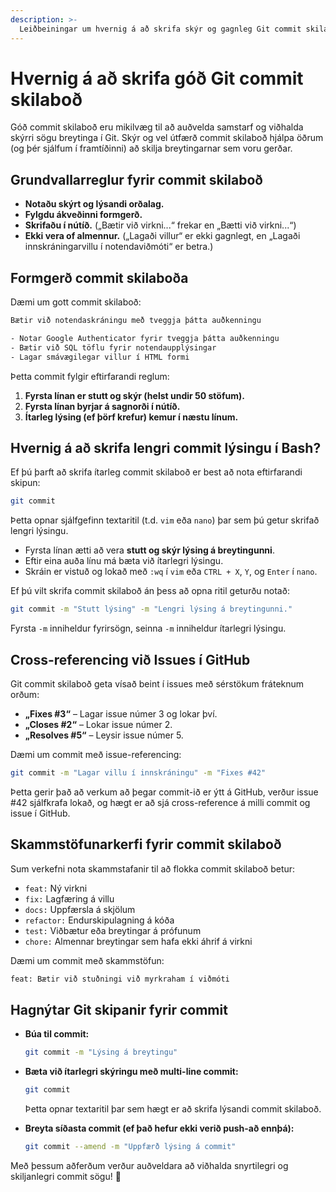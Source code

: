 ```yaml
---
description: >-
  Leiðbeiningar um hvernig á að skrifa skýr og gagnleg Git commit skilaboð.
---
```


# Hvernig á að skrifa góð Git commit skilaboð

Góð commit skilaboð eru mikilvæg til að auðvelda samstarf og viðhalda skýrri sögu breytinga í Git. Skýr og vel útfærð commit skilaboð hjálpa öðrum (og þér sjálfum í framtíðinni) að skilja breytingarnar sem voru gerðar.

## Grundvallarreglur fyrir commit skilaboð

- **Notaðu skýrt og lýsandi orðalag.**
- **Fylgdu ákveðinni formgerð.**
- **Skrifaðu í nútíð.** („Bætir við virkni...“ frekar en „Bætti við virkni...“)
- **Ekki vera of almennur.** („Lagaði villur“ er ekki gagnlegt, en „Lagaði innskráningarvillu í notendaviðmóti“ er betra.)

## Formgerð commit skilaboða

Dæmi um gott commit skilaboð:
```sh
Bætir við notendaskráningu með tveggja þátta auðkenningu

- Notar Google Authenticator fyrir tveggja þátta auðkenningu
- Bætir við SQL töflu fyrir notendaupplýsingar
- Lagar smávægilegar villur í HTML formi
```

Þetta commit fylgir eftirfarandi reglum:

1. **Fyrsta línan er stutt og skýr (helst undir 50 stöfum).**
2. **Fyrsta línan byrjar á sagnorði í nútíð.**
3. **Ítarleg lýsing (ef þörf krefur) kemur í næstu línum.**

## Hvernig á að skrifa lengri commit lýsingu í Bash?

Ef þú þarft að skrifa ítarleg commit skilaboð er best að nota eftirfarandi skipun:
```sh
git commit
```
Þetta opnar sjálfgefinn textaritil (t.d. `vim` eða `nano`) þar sem þú getur skrifað lengri lýsingu.

- Fyrsta línan ætti að vera **stutt og skýr lýsing á breytingunni**.
- Eftir eina auða línu má bæta við ítarlegri lýsingu.
- Skráin er vistuð og lokað með `:wq` í `vim` eða `CTRL + X`, `Y`, og `Enter` í `nano`.

Ef þú vilt skrifa commit skilaboð án þess að opna ritil geturðu notað:
```sh
git commit -m "Stutt lýsing" -m "Lengri lýsing á breytingunni."
```
Fyrsta `-m` inniheldur fyrirsögn, seinna `-m` inniheldur ítarlegri lýsingu.

## Cross-referencing við Issues í GitHub

Git commit skilaboð geta vísað beint í issues með sérstökum fráteknum orðum:

- **„Fixes #3“** – Lagar issue númer 3 og lokar því.
- **„Closes #2“** – Lokar issue númer 2.
- **„Resolves #5“** – Leysir issue númer 5.

Dæmi um commit með issue-referencing:
```sh
git commit -m "Lagar villu í innskráningu" -m "Fixes #42"
```
Þetta gerir það að verkum að þegar commit-ið er ýtt á GitHub, verður issue #42 sjálfkrafa lokað, 
og hægt er að sjá cross-reference á milli commit og issue í GitHub.

## Skammstöfunarkerfi fyrir commit skilaboð

Sum verkefni nota skammstafanir til að flokka commit skilaboð betur:

- `feat:` Ný virkni
- `fix:` Lagfæring á villu
- `docs:` Uppfærsla á skjölum
- `refactor:` Endurskipulagning á kóða
- `test:` Viðbætur eða breytingar á prófunum
- `chore:` Almennar breytingar sem hafa ekki áhrif á virkni

Dæmi um commit með skammstöfun:
```sh
feat: Bætir við stuðningi við myrkraham í viðmóti
```

## Hagnýtar Git skipanir fyrir commit

- **Búa til commit:**
  ```sh
  git commit -m "Lýsing á breytingu"
  ```

- **Bæta við ítarlegri skýringu með multi-line commit:**
  ```sh
  git commit
  ```
  Þetta opnar textaritil þar sem hægt er að skrifa lýsandi commit skilaboð.

- **Breyta síðasta commit (ef það hefur ekki verið push-að ennþá):**
  ```sh
  git commit --amend -m "Uppfærð lýsing á commit"
  ```

Með þessum aðferðum verður auðveldara að viðhalda snyrtilegri og skiljanlegri commit sögu! 🚀

